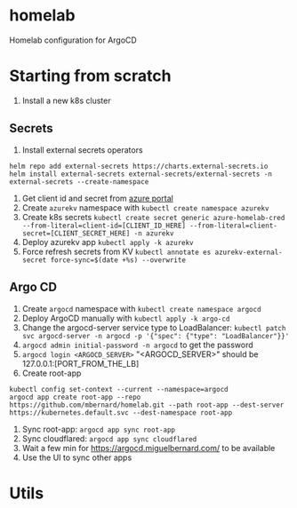 # homelab
Homelab configuration for ArgoCD

# Starting from scratch

1. Install a new k8s cluster

## Secrets
1. Install external secrets operators
```
helm repo add external-secrets https://charts.external-secrets.io
helm install external-secrets external-secrets/external-secrets -n external-secrets --create-namespace
```
1. Get client id and secret from [azure portal](https://portal.azure.com/#view/Microsoft_AAD_RegisteredApps/ApplicationMenuBlade/~/Credentials/appId/389714a7-8390-4c26-b45d-0060b4031e69/isMSAApp~/false)
1. Create `azurekv` namespace with `kubectl create namespace azurekv`
1. Create k8s secrets `kubectl create secret generic azure-homelab-cred --from-literal=client-id=[CLIENT_ID_HERE] --from-literal=client-secret=[CLIENT_SECRET_HERE] -n azurekv`
1. Deploy azurekv app `kubectl apply -k azurekv`
1. Force refresh secrets from KV `kubectl annotate es azurekv-external-secret force-sync=$(date +%s) --overwrite`

## Argo CD
1. Create `argocd` namespace with `kubectl create namespace argocd`
1. Deploy ArgoCD manually with `kubectl apply -k argo-cd`
1. Change the argocd-server service type to LoadBalancer: `kubectl patch svc argocd-server -n argocd -p '{"spec": {"type": "LoadBalancer"}}'`
1. `argocd admin initial-password -n argocd` to get the password
1. `argocd login <ARGOCD_SERVER>` "<ARGOCD_SERVER>" should be 127.0.0.1:[PORT_FROM_THE_LB]
1. Create root-app
```
kubectl config set-context --current --namespace=argocd
argocd app create root-app --repo https://github.com/mbernard/homelab.git --path root-app --dest-server https://kubernetes.default.svc --dest-namespace root-app
```
1. Sync root-app: `argocd app sync root-app`
1. Sync cloudflared: `argocd app sync cloudflared`
1. Wait a few min for https://argocd.miguelbernard.com/ to be available
1. Use the UI to sync other apps



# Utils

